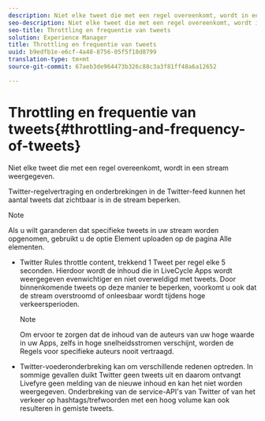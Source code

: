 ```yaml
---
description: Niet elke tweet die met een regel overeenkomt, wordt in een stream weergegeven.
seo-description: Niet elke tweet die met een regel overeenkomt, wordt in een stream weergegeven.
seo-title: Throttling en frequentie van tweets
solution: Experience Manager
title: Throttling en frequentie van tweets
uuid: b9edfb1e-e6cf-4a48-8756-05f5f18d8799
translation-type: tm+mt
source-git-commit: 67aeb3de964473b326c88c3a3f81ff48a6a12652

---
```



# Throttling en frequentie van tweets{#throttling-and-frequency-of-tweets}

Niet elke tweet die met een regel overeenkomt, wordt in een stream weergegeven.

Twitter-regelvertraging en onderbrekingen in de Twitter-feed kunnen het aantal tweets dat zichtbaar is in de stream beperken.

>[!NOTE]
>
>Als u wilt garanderen dat specifieke tweets in uw stream worden opgenomen, gebruikt u de optie Element uploaden op de pagina Alle elementen.

* Twitter Rules throttle content, trekkend 1 Tweet per regel elke 5 seconden. Hierdoor wordt de inhoud die in LiveCycle Apps wordt weergegeven evenwichtiger en niet overweldigd met tweets. Door binnenkomende tweets op deze manier te beperken, voorkomt u ook dat de stream overstroomd of onleesbaar wordt tijdens hoge verkeersperioden.

   >[!NOTE]
   >
   >Om ervoor te zorgen dat de inhoud van de auteurs van uw hoge waarde in uw Apps, zelfs in hoge snelheidsstromen verschijnt, worden de Regels voor specifieke auteurs nooit vertraagd.

* Twitter-voederonderbreking kan om verschillende redenen optreden. In sommige gevallen duikt Twitter geen tweets uit en daarom ontvangt Livefyre geen melding van de nieuwe inhoud en kan het niet worden weergegeven. Onderbreking van de service-API&#39;s van Twitter of van het verkeer op hashtags/trefwoorden met een hoog volume kan ook resulteren in gemiste tweets.

